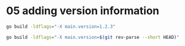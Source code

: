 # 05 adding version information

```bash
go build -ldflags="-X main.version=1.2.3"
```

```bash
go build -ldflags="-X main.version=$(git rev-parse --short HEAD)"
```
